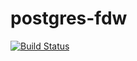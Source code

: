 # postgres-fdw
[![Build Status](https://travis-ci.org/g00djob/postgres-fdw.svg?branch=master)](https://travis-ci.org/g00djob/postgres-fdw)

